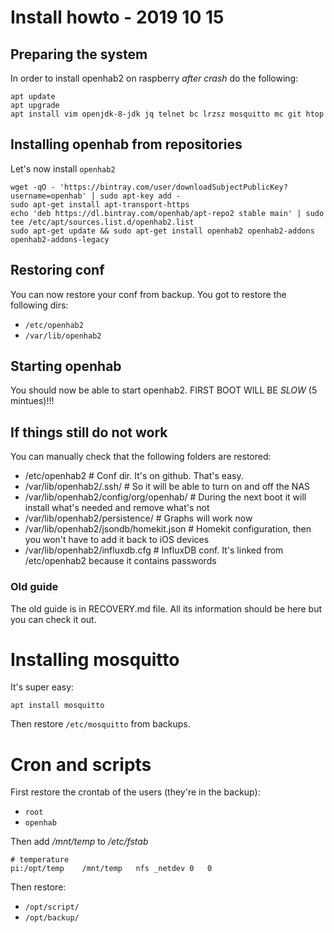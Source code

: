 # Install howto - 2019 10 15

## Preparing the system 
In order to install openhab2 on raspberry *after crash* do the following:

```
apt update
apt upgrade
apt install vim openjdk-8-jdk jq telnet bc lrzsz mosquitto mc git htop
```

## Installing openhab from repositories
Let's now install `openhab2`
```
wget -qO - 'https://bintray.com/user/downloadSubjectPublicKey?username=openhab' | sudo apt-key add -
sudo apt-get install apt-transport-https
echo 'deb https://dl.bintray.com/openhab/apt-repo2 stable main' | sudo tee /etc/apt/sources.list.d/openhab2.list
sudo apt-get update && sudo apt-get install openhab2 openhab2-addons openhab2-addons-legacy
```

## Restoring conf
You can now restore your conf from backup. You got to restore the following dirs:

- `/etc/openhab2`
- `/var/lib/openhab2`

## Starting openhab
You should now be able to start openhab2. FIRST BOOT WILL BE *SLOW* (5 mintues)!!!

## If things still do not work
You can manually check that the following folders are restored:

* /etc/openhab2                                  # Conf dir. It's on github. That's easy.
* /var/lib/openhab2/.ssh/                        # So it will be able to turn on and off the NAS
* /var/lib/openhab2/config/org/openhab/          # During the next boot it will install what's needed and remove what's not
* /var/lib/openhab2/persistence/                 # Graphs will work now
* /var/lib/openhab2/jsondb/homekit.json          # Homekit configuration, then you won't have to add it back to iOS devices
* /var/lib/openhab2/influxdb.cfg                 # InfluxDB conf. It's linked from /etc/openhab2 because it contains passwords

### Old guide
The old guide is in RECOVERY.md file. All its information should be here but you can check it out.

# Installing mosquitto
It's super easy:
```
apt install mosquitto
```

Then restore `/etc/mosquitto` from backups.

# Cron and scripts
First restore the crontab of the users (they're in the backup):
* `root`
* `openhab` 

Then add */mnt/temp* to */etc/fstab*
```
# temperature
pi:/opt/temp	/mnt/temp	nfs	_netdev	0	0
```

Then restore:
* `/opt/script/`
* `/opt/backup/`
